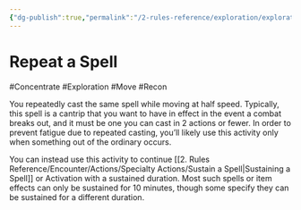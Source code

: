 ```yaml
---
{"dg-publish":true,"permalink":"/2-rules-reference/exploration/exploration-activities/repeat-a-spell/"}
---
```


# Repeat a Spell
#Concentrate #Exploration #Move #Recon 

You repeatedly cast the same spell while moving at half speed. Typically, this spell is a cantrip that you want to have in effect in the event a combat breaks out, and it must be one you can cast in 2 actions or fewer. In order to prevent fatigue due to repeated casting, you’ll likely use this activity only when something out of the ordinary occurs.  
  
You can instead use this activity to continue [[2. Rules Reference/Encounter/Actions/Specialty Actions/Sustain a Spell\|Sustaining a Spell]] or Activation with a sustained duration. Most such spells or item effects can only be sustained for 10 minutes, though some specify they can be sustained for a different duration.